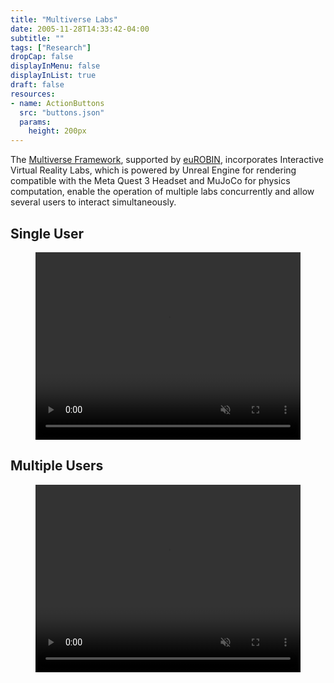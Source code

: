 ```yaml
---
title: "Multiverse Labs"
date: 2005-11-28T14:33:42-04:00
subtitle: ""
tags: ["Research"]
dropCap: false
displayInMenu: false
displayInList: true
draft: false
resources:
- name: ActionButtons
  src: "buttons.json"
  params:
    height: 200px
---
```


The [Multiverse Framework](https://github.com/Multiverse-Framework/Multiverse), supported by [euROBIN](https://www.eurobin-project.eu/), incorporates Interactive Virtual Reality Labs, which is powered by Unreal Engine for rendering compatible with the Meta Quest 3 Headset and MuJoCo for physics computation, enable the operation of multiple labs concurrently and allow several users to interact simultaneously.

<!--more-->

<h2>Single User</h2>
<figure class="video_container">
  <video width="100%%" height="300" autoplay loop muted controls>
    <source src="./SingleUserDemo.mp4" type="video/mp4">
    Your browser does not support the video tag.
  </video>
</figure>

<h2>Multiple Users</h2>
<figure class="video_container">
  <video width="100%%" height="300" autoplay loop muted controls>
    <source src="./MultiUserDemo.mp4" type="video/mp4">
    Your browser does not support the video tag.
  </video>
</figure>

</br>
